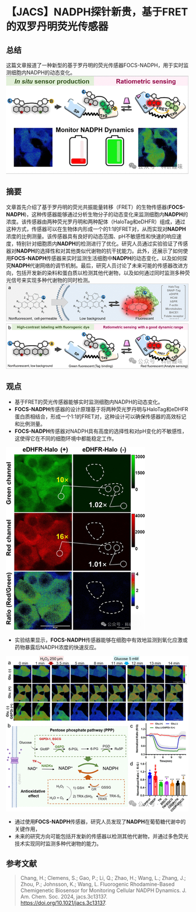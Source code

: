 #  【JACS】NADPH探针新贵，基于FRET的双罗丹明荧光传感器 
 

## 总结

这篇文章报道了一种新型的基于罗丹明的荧光传感器FOCS-NADPH，用于实时监测细胞内NADPH的动态变化。
![](../asset/2024-07-31_cc5fcea0b098582cfb3cd72effca385a_0.png "null")
## 摘要

文章首先介绍了基于罗丹明的荧光共振能量转移（FRET）的生物传感器(**FOCS-NADPH**)，这种传感器能够通过分析生物分子的动态变化来监测细胞内**NADPH**的浓度。该传感器由两种荧光罗丹明和两种配体（HaloTag和eDHFR）组成，通过这种方式，传感器可以在生物体内形成一个的1:1的FRET对，从而实现对**NADPH**浓度的比例测量。该传感器具有良好的动态范围、pH不敏感性和快速的响应速度，特别针对细胞质内**NADPH**的检测进行了优化。研究人员通过实验验证了传感器对**NADPH**的选择性和对其他类似代谢物的抗干扰能力。此外，还展示了如何使用**FOCS-NADPH**传感器来实时监测生活细胞中**NADPH**的动态变化，以及如何探究**NADPH**代谢网络的调节机制。最后，研究人员讨论了未来可能的传感器改进方向，包括开发新的染料和蛋白质以检测其他代谢物，以及如何通过同时监测多种荧光信号来实现多种代谢物的同时检测。
![](../asset/2024-07-31_96921ac9bf39231324ff8ae4a060e5eb_1.png "null")
## 观点
- 基于FRET的荧光传感器能够实时监测细胞内NADPH的动态变化。
- **FOCS-NADPH**传感器的设计原理基于将两种荧光罗丹明与HaloTag和eDHFR蛋白质相结合，形成一个1:1的FRET对，这种设计可以确保传感器的高效标记和比例测量。
- **FOCS-NADPH**传感器对NADPH具有高度的选择性和对pH变化的不敏感性，这使得它在不同的细胞环境中都能稳定工作。

![](../asset/2024-07-31_09fc2bb3be3e522e42af83252cdbcfbf_3.png "null")
- 实验结果显示，**FOCS-NADPH**传感器能够在细胞中有效地监测到氧化应激或药物暴露后NADPH浓度的快速反应。

![](../asset/2024-07-31_4b6c84018a4ef9a380a5b550f0f4cf79_4.png "null")
- 通过使用**FOCS-NADPH**传感器，研究人员发现了**NADPH**在葡萄糖代谢中的关键作用，
- 未来的研究方向可能包括开发新的传感器以检测其他代谢物，并通过多色荧光技术实现同时监测多种代谢物的能力。

## 参考文献

> Chang, H.; Clemens, S.; Gao, P.; Li, Q.; Zhao, H.; Wang, L.; Zhang, J.; Zhou, P.; Johnsson, K.; Wang, L. Fluorogenic Rhodamine-Based Chemigenetic Biosensor for Monitoring Cellular NADPH Dynamics. J. Am. Chem. Soc. 2024, jacs.3c13137. https://doi.org/10.1021/jacs.3c13137.
